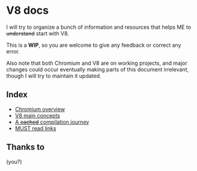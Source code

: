 # V8 docs

I will try to organize a bunch of information and resources that helps ME to ~~understand~~ start with V8.

This is a **WIP**, so you are welcome to give any feedback or correct any error.

Also note that both Chromium and V8 are on working projects, and major changes could occur eventually making parts of this document irrelevant, though I will try to maintain it updated.

## Index 
* [Chromium overview](https://github.com/cgvwzq/v8doc/wiki/Chromium-overview)
* [V8 main concepts](https://github.com/cgvwzq/v8doc/wiki/V8-main-concepts)
* [A ~~cached~~ compilation journey](https://github.com/cgvwzq/v8doc/wiki/A-cached-compilation-journey)
* [MUST read links](https://github.com/cgvwzq/v8doc/wiki/MUST-read-links)

## Thanks to
(you?)
